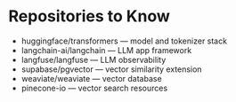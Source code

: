# Repositories to Know
- huggingface/transformers — model and tokenizer stack
- langchain-ai/langchain — LLM app framework
- langfuse/langfuse — LLM observability
- supabase/pgvector — vector similarity extension
- weaviate/weaviate — vector database
- pinecone-io — vector search resources
